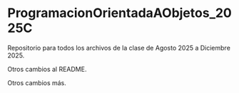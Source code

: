 # ProgramacionOrientadaAObjetos_2025C
Repositorio para todos los archivos de la clase de Agosto 2025 a Diciembre 2025.


Otros cambios al README.

Otros cambios más.
